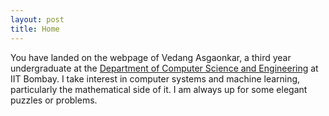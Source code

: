 ```yaml
---
layout: post
title: Home
---
```


You have landed on the webpage of Vedang Asgaonkar, a third year undergraduate at the [Department of Computer Science and Engineering](cse.iitb.ac.in) at IIT Bombay. I take interest in computer systems and machine learning, particularly the mathematical side of it. I am always up for some elegant puzzles or problems.